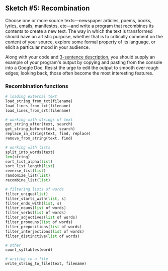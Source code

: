 ## Sketch #5: Recombination

Choose one or more source texts—newspaper articles, poems, books, lyrics, emails, manifestos, etc—and write a program that recombines its contents to create a new text. The way in which the text is transformed should have an artistic purpose, whether that is to critically comment on the content of your source, explore some formal property of its language, or elicit a particular mood in your audience.

Along with your code and [3-sentence description](../../resources/description_guidelines.md), you should supply an example of your program's output by copying and pasting from the console into a Google Doc. Resist the urge to edit the output to smooth over rough edges; looking back, those often become the most interesting features.


### Recombination functions
```py
# loading external text
load_string_from_txt(filename)
load_lines_from_txt(filename)
load_lines_from_srt(filename)

# working with strings of text
get_string_after(text, search)
get_string_before(text, search)
replace_in_string(text, find, replace)
remove_from_string(text, find)

# working with lists
split_into_words(text)
len(string)
sort_list_alpha(list)
sort_list_length(list)
reverse_list(list)
randomize_list(list)
recombine_list(list)

# filtering lists of words
filter_unique(list)
filter_starts_with(list, s)
filter_ends_with(list, s)
filter_nouns(list of words)
filter_verbs(list of words)
filter_adjectives(list of words)
filter_pronouns(list of words)
filter_prepositions(list of words)
filter_interjections(list of words)
filter_distinctive(list of words)

# other
count_syllables(word)

# writing to a file
write_string_to_file(text, filename)
```
